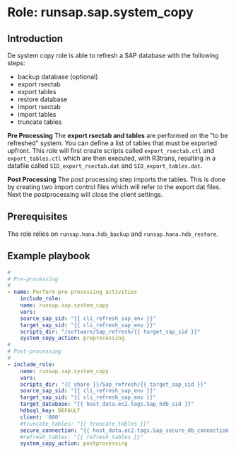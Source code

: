 Role: runsap.sap.system_copy
============================

Introduction
------------
De system copy role is able to refresh a SAP database with the following steps:

- backup database (optional)
- export rsectab 
- export tables
- restore database
- import rsectab
- import tables
- truncate tables

**Pre Processing**
The **export rsectab and tables** are performed on the "to be refreshed" system. You can define a list of tables that must be exported upfront. This role will first create scripts called `export_rsectab.ctl` and `export_tables.ctl` which are then executed, with R3trans, resulting in a datafile called `SID_export_rsectab.dat` and `SID_export_tables.dat`.

**Post Processing**
The post processing step imports the tables. This is done by creating two import control files which will refer to the export dat files. Next the postprocessing will close the client settings. 

Prerequisites
-------------
The role relies on `runsap.hana.hdb_backup` and `runsap.hana.hdb_restore`.

Example playbook
----------------

```yaml
#
# Pre-processing
#
- name: Perform pre processing activities
    include_role: 
    name: runsap.sap.system_copy
    vars:
    source_sap_sid: "{{ cli_refresh_sap_env }}"
    target_sap_sid: "{{ cli_refresh_sap_env }}"
    scripts_dir: "/software/Sap_refresh/{{ target_sap_sid }}"
    system_copy_action: preprocessing
#
# Post-processing
#
- include_role: 
    name: runsap.sap.system_copy
    vars:
    scripts_dir: "{{ share }}/Sap_refresh/{{ target_sap_sid }}"
    source_sap_sid: "{{ cli_refresh_sap_env }}"
    target_sap_sid: "{{ cli_refresh_sap_env }}"
    target_database: "{{ host_data.ec2.tags.Sap_hdb_sid }}"
    hdbsql_key: DEFAULT
    client: '000'
    #truncate_tables: "{{ truncate_tables }}" 
    secure_connection: "{{ host_data.ec2.tags.Sap_secure_db_connection }}"
    #refresh_tables: "{{ refresh_tables }}"
    system_copy_action: postprocessing    
```

